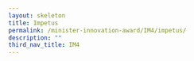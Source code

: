 ```yaml
---
layout: skeleton
title: Impetus
permalink: /minister-innovation-award/IM4/impetus/
description: ""
third_nav_title: IM4
---
```

